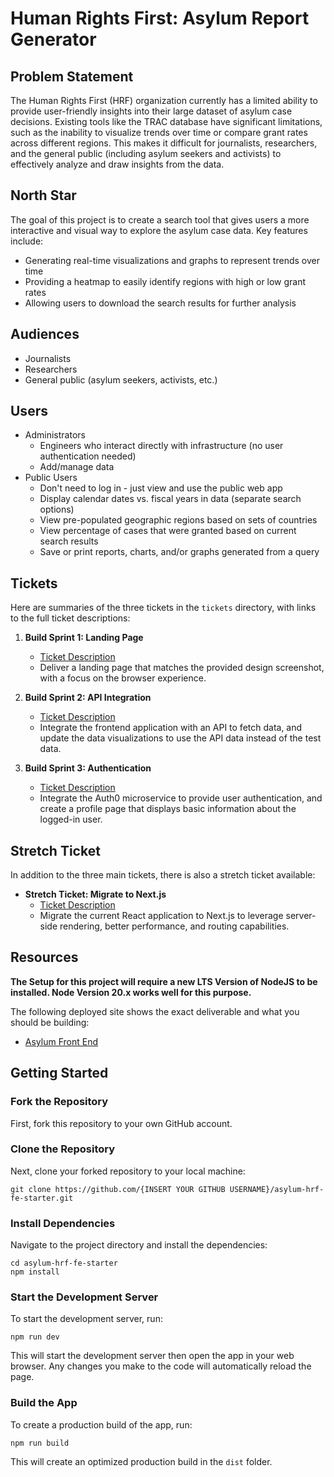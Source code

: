 # Human Rights First: Asylum Report Generator

## Problem Statement

The Human Rights First (HRF) organization currently has a limited ability to provide user-friendly insights into their large dataset of asylum case decisions. Existing tools like the TRAC database have significant limitations, such as the inability to visualize trends over time or compare grant rates across different regions. This makes it difficult for journalists, researchers, and the general public (including asylum seekers and activists) to effectively analyze and draw insights from the data.

## North Star

The goal of this project is to create a search tool that gives users a more interactive and visual way to explore the asylum case data. Key features include:

- Generating real-time visualizations and graphs to represent trends over time
- Providing a heatmap to easily identify regions with high or low grant rates
- Allowing users to download the search results for further analysis

## Audiences

- Journalists
- Researchers
- General public (asylum seekers, activists, etc.)

## Users

- Administrators
  - Engineers who interact directly with infrastructure (no user authentication needed)
  - Add/manage data
- Public Users
  - Don't need to log in - just view and use the public web app
  - Display calendar dates vs. fiscal years in data (separate search options)
  - View pre-populated geographic regions based on sets of countries
  - View percentage of cases that were granted based on current search results
  - Save or print reports, charts, and/or graphs generated from a query

## Tickets

Here are summaries of the three tickets in the `tickets` directory, with links to the full ticket descriptions:

1. **Build Sprint 1: Landing Page**

   - [Ticket Description](tickets/1_firstTicket.md)
   - Deliver a landing page that matches the provided design screenshot, with a focus on the browser experience.

2. **Build Sprint 2: API Integration**

   - [Ticket Description](tickets/2_secondTicket.md)
   - Integrate the frontend application with an API to fetch data, and update the data visualizations to use the API data instead of the test data.

3. **Build Sprint 3: Authentication**
   - [Ticket Description](tickets/3_thirdTicket.md)
   - Integrate the Auth0 microservice to provide user authentication, and create a profile page that displays basic information about the logged-in user.

## Stretch Ticket

In addition to the three main tickets, there is also a stretch ticket available:

- **Stretch Ticket: Migrate to Next.js**
  - [Ticket Description](tickets/4_stretchTicketNEXTjs.md)
  - Migrate the current React application to Next.js to leverage server-side rendering, better performance, and routing capabilities.

## Resources

**The Setup for this project will require a new LTS Version of NodeJS to be installed. Node Version 20.x works well for this purpose.**

The following deployed site shows the exact deliverable and what you should be building:

- [Asylum Front End](https://asylum-fe.vercel.app)

## Getting Started

### Fork the Repository

First, fork this repository to your own GitHub account.

### Clone the Repository

Next, clone your forked repository to your local machine:

```
git clone https://github.com/{INSERT YOUR GITHUB USERNAME}/asylum-hrf-fe-starter.git
```

### Install Dependencies

Navigate to the project directory and install the dependencies:

```
cd asylum-hrf-fe-starter
npm install
```

### Start the Development Server

To start the development server, run:

```
npm run dev
```

This will start the development server then open the app in your web browser. Any changes you make to the code will automatically reload the page.

### Build the App

To create a production build of the app, run:

```
npm run build
```

This will create an optimized production build in the `dist` folder.
